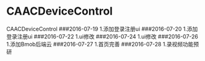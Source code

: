 # CAACDeviceControl
CAACDeviceControl
###2016-07-19
  1.添加登录注册ui
###2016-07-20
  1.添加登录注册ui
###2016-07-22
  1.ui修改
###2016-07-24
  1.ui修改
###2016-07-26
  1.添加Bmob后端云
###2016-07-27
  1.首页完善
###2016-07-28
  1.录视频功能预研
